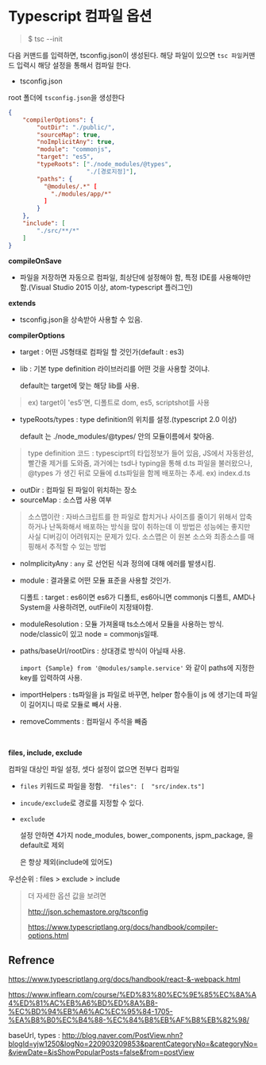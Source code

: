 # Typescript 컴파일 옵션

> $ tsc --init

다음 커맨드를 입력하면, tsconfig.json이 생성된다. 해당 파일이 있으면 `tsc 파일`커맨드 입력시 해당 설정을 통해서 컴파일 한다.

- tsconfig.json

root 폴더에 `tsconfig.json`을 생성한다

```json
{
    "compilerOptions": {
        "outDir": "./public/",
        "sourceMap": true,
        "noImplicitAny": true,
        "module": "commonjs",
        "target": "es5",
      	"typeRoots": ["./node_modules/@types",
                      "./[경로지정]"],
      	"paths": {
          "@modules/.*" [
            "./modules/app/*"
          ]
      	}
    },
    "include": [
        "./src/**/*"
    ]
}
```

**compileOnSave**

- 파일을 저장하면 자동으로 컴파일, 최상단에 설정해야 함, 특정 IDE를 사용해야만 함.(Visual Studio 2015 이상, atom-typescript 플러그인)

**extends**

- tsconfig.json을 상속받아 사용할 수 있음.

**compilerOptions**

- target : 어떤 JS형태로 컴파일 할 것인가(default : es3)

- lib : 기본 type definition 라이브러리를 어떤 것을 사용할 것이냐.

  default는 target에 맞는 해당 lib를 사용.

> ex) target이  'es5'면, 디폴트로 dom, es5, scriptshot를 사용

- typeRoots/types : type definition의 위치를 설정.(typescript 2.0 이상)

  default 는 ./node_modules/@types/ 안의 모듈이름에서 찾아옴.

> type definition 코드 : typesciprt의 타입정보가 들어 있음, JS에서 자동완성, 빨간줄 제거를 도와줌, 과거에는 tsd나 typing을 통해 d.ts 파일을 불러왔으나, @types 가 생긴 뒤로 모듈에 d.ts파일을 함께 배포하는 추세. ex) index.d.ts

- outDir : 컴파일 된 파일이 위치하는 장소
- sourceMap : 소스맵 사용 여부

> 소스맵이란 : 자바스크립트를 한 파일로 합치거나 사이즈를 줄이기 위해서 압축하거나 난독화해서 배포하는 방식을 많이 취하는데 이 방법은 성능에는 좋지만 사실 디버깅이 어려워지는 문제가 있다. 소스맵은 이 원본 소스와 최종소스를 매핑해서 추적할 수 있는 방법

- noImplicityAny : `any` 로 선언된 식과 정의에 대해 에러를 발생시킴.

- module : 결과물로 어떤 모듈 표준을 사용할 것인가.

  디폴트 : target : es6이면 es6가 디폴트, es6아니면 commonjs 디폴트, AMD나 System을 사용하려면, outFile이 지정돼야함.

- moduleResolution : 모듈 가져올때 ts소스에서 모듈을 사용하는 방식. node/classic이 있고 node = commonjs일때.

- paths/baseUrl/rootDirs : 상대경로 방식이 아닐때 사용.

  `import {Sample} from '@modules/sample.service'` 와 같이 paths에 지정한 key를 입력하여 사용.

- importHelpers : ts파일을 js 파일로 바꾸면, helper 함수들이 js 에 생기는데 파일이 길어지니 따로 모듈로 빼서 사용.

- removeComments : 컴파일시 주석을 빼줌

  ​

**files, include, exclude**

컴파일 대상인 파일 설정, 셋다 설정이 없으면 전부다 컴파일

- `files` 키워드로 파일을 정함.   ` "files": [  "src/index.ts"]`

- `incude/exclude`로 경로를 지정할 수 있다.

- `exclude` 

  설정 안하면 4가지 node_modules, bower_components, jspm_package, <outDir> 을 default로 제외

  <outDir>은 항상 제외(include에 있어도)

우선순위 : files > exclude > include



> 더 자세한 옵션 값을 보려면
>
> http://json.schemastore.org/tsconfig
>
> https://www.typescriptlang.org/docs/handbook/compiler-options.html



## Refrence

https://www.typescriptlang.org/docs/handbook/react-&-webpack.html

https://www.inflearn.com/course/%ED%83%80%EC%9E%85%EC%8A%A4%ED%81%AC%EB%A6%BD%ED%8A%B8-%EC%BD%94%EB%A6%AC%EC%95%84-1705-%EA%B8%B0%EC%B4%88-%EC%84%B8%EB%AF%B8%EB%82%98/

baseUrl, types : http://blog.naver.com/PostView.nhn?blogId=yjw1250&logNo=220903209853&parentCategoryNo=&categoryNo=&viewDate=&isShowPopularPosts=false&from=postView

